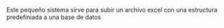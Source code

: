 Este pequeño sistema sirve para subir un archivo excel con una estructura predefiniada a una base de datos 
